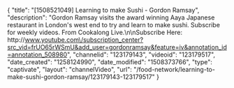 {
    "title": "[1508521049] Learning to make Sushi - Gordon Ramsay",
    "description": "Gordon Ramsay visits the award winning Aaya Japanese restaurant in London's west end to try and learn to make sushi. Subscribe for weekly videos. From Cookalong Live.\n\nSubscribe Here: http:\/\/www.youtube.com\/subscription_center?src_vid=frUO65rWSmU&add_user=gordonramsay&feature=iv&annotation_id=annotation_508980",
    "channelid": "123179143",
    "videoid": "123179517",
    "date_created": "1258124990",
    "date_modified": "1508373766",
    "type": "captivate",
    "layout": "channelVideo",
    "url": "\/food-network\/learning-to-make-sushi-gordon-ramsay\/123179143-123179517"
}